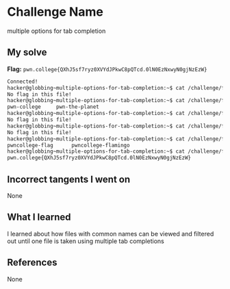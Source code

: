 # Challenge Name
multiple options for tab completion

## My solve
**Flag:** `pwn.college{QXhJ5sf7ryz0XVYdJPkwC8pQTcd.0lN0EzNxwyN0gjNzEzW}`

```bash
Connected!
hacker@globbing~multiple-options-for-tab-completion:~$ cat /challenge/files/pwncollege-hacking
No flag in this file!
hacker@globbing~multiple-options-for-tab-completion:~$ cat /challenge/files/pwn-
pwn-college     pwn-the-planet
hacker@globbing~multiple-options-for-tab-completion:~$ cat /challenge/files/pwn-the-planet
No flag in this file!
hacker@globbing~multiple-options-for-tab-completion:~$ cat /challenge/files/pwn-college
No flag in this file!
hacker@globbing~multiple-options-for-tab-completion:~$ cat /challenge/files/pwncollege-fla
pwncollege-flag      pwncollege-flamingo
hacker@globbing~multiple-options-for-tab-completion:~$ cat /challenge/files/pwncollege-flag
pwn.college{QXhJ5sf7ryz0XVYdJPkwC8pQTcd.0lN0EzNxwyN0gjNzEzW}
```
## Incorrect tangents I went on
None

## What I learned
I learned about how files with common names can be viewed and filtered out until one file is taken using multiple tab completions

## References 
None
